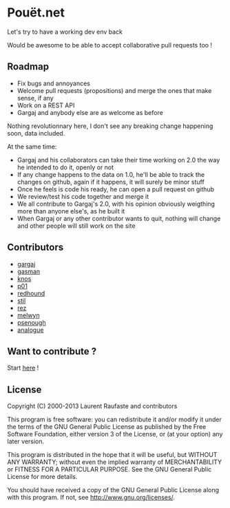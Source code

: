 # Pouët.net

Let's try to have a working dev env back

Would be awesome to be able to accept collaborative pull requests too !

## Roadmap

- Fix bugs and annoyances
- Welcome pull requests (propositions) and merge the ones that make sense, if
  any
- Work on a REST API
- Gargaj and anybody else are as welcome as before

Nothing revolutionnary here, I don't see any breaking change happening soon,
data included.

At the same time:
- Gargaj and his collaborators can take their time working on 2.0 the way he
  intended to do it, openly or not
- If any change happens to the data on 1.0, he'll be able to track the changes
  on github, again if it happens, it will surely be minor stuff
- Once he feels is code his ready, he can open a pull request on github
- We review/test his code together and merge it
- We all contribute to Gargaj's 2.0, with his opinion obviously weigthing more
  than anyone else's, as he built it
- When Gargaj or any other contributor wants to quit, nothing will change and
  other people will still work on the site

## Contributors

- [gargaj](http://www.pouet.net/user.php?who=1007)
- [gasman](http://www.pouet.net/user.php?who=2260)
- [knos](http://www.pouet.net/user.php?who=36)
- [p01](http://www.pouet.net/user.php?who=59)
- [redhound](http://www.pouet.net/user.php?who=784)
- [stil](http://www.pouet.net/user.php?who=351)
- [rez](http://www.pouet.net/user.php?who=10)
- [melwyn](http://www.pouet.net/user.php?who=38)
- [psenough](http://www.pouet.net/user.php?who=177)
- [analogue](http://www.pouet.net/user.php?who=1)

## Want to contribute ?

Start [here](https://github.com/lra/pouet.net/tree/master/contribs) !

## License

Copyright (C) 2000-2013 Laurent Raufaste and contributors

This program is free software: you can redistribute it and/or modify
it under the terms of the GNU General Public License as published by
the Free Software Foundation, either version 3 of the License, or
(at your option) any later version.

This program is distributed in the hope that it will be useful,
but WITHOUT ANY WARRANTY; without even the implied warranty of
MERCHANTABILITY or FITNESS FOR A PARTICULAR PURPOSE.  See the
GNU General Public License for more details.

You should have received a copy of the GNU General Public License
along with this program.  If not, see <http://www.gnu.org/licenses/>.
